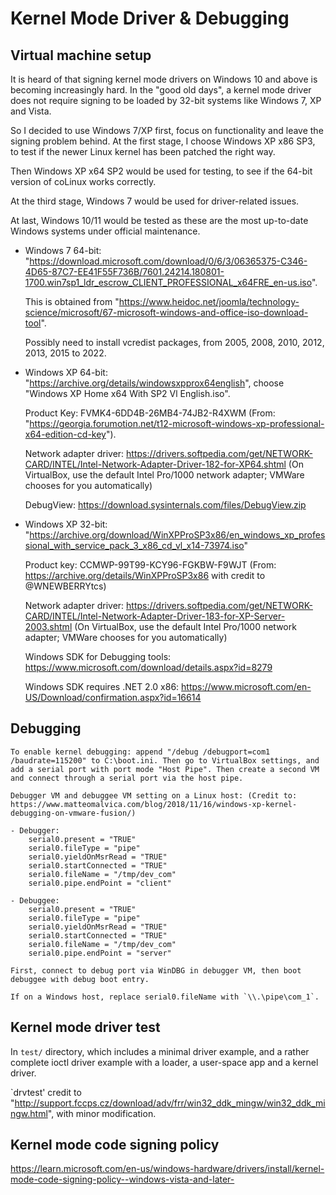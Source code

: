 # Kernel Mode Driver & Debugging

## Virtual machine setup

It is heard of that signing kernel mode drivers on Windows 10 and above is becoming increasingly hard. In the "good old days", a kernel mode driver does not require signing to be loaded by 32-bit systems like Windows 7, XP and Vista.

So I decided to use Windows 7/XP first, focus on functionality and leave the signing problem behind. At the first stage, I choose Windows XP x86 SP3, to test if the newer Linux kernel has been patched the right way.

Then Windows XP x64 SP2 would be used for testing, to see if the 64-bit version of coLinux works correctly.

At the third stage, Windows 7 would be used for driver-related issues.

At last, Windows 10/11 would be tested as these are the most up-to-date Windows systems under official maintenance.

- Windows 7 64-bit:
    "https://download.microsoft.com/download/0/6/3/06365375-C346-4D65-87C7-EE41F55F736B/7601.24214.180801-1700.win7sp1_ldr_escrow_CLIENT_PROFESSIONAL_x64FRE_en-us.iso".

    This is obtained from "https://www.heidoc.net/joomla/technology-science/microsoft/67-microsoft-windows-and-office-iso-download-tool".

    Possibly need to install vcredist packages, from 2005, 2008, 2010, 2012, 2013, 2015 to 2022.

- Windows XP 64-bit:
    "https://archive.org/details/windowsxpprox64english", choose "Windows XP Home x64 With SP2 Vl English.iso".
    
    Product Key: FVMK4-6DD4B-26MB4-74JB2-R4XWM (From: "https://georgia.forumotion.net/t12-microsoft-windows-xp-professional-x64-edition-cd-key").

    Network adapter driver: https://drivers.softpedia.com/get/NETWORK-CARD/INTEL/Intel-Network-Adapter-Driver-182-for-XP64.shtml (On VirtualBox, use the default Intel Pro/1000 network adapter; VMWare chooses for you automatically)

    DebugView: https://download.sysinternals.com/files/DebugView.zip

- Windows XP 32-bit:
    "https://archive.org/download/WinXPProSP3x86/en_windows_xp_professional_with_service_pack_3_x86_cd_vl_x14-73974.iso"

    Product key: CCMWP-99T99-KCY96-FGKBW-F9WJT (From: https://archive.org/details/WinXPProSP3x86 with credit to @WNEWBERRYtcs)

    Network adapter driver: https://drivers.softpedia.com/get/NETWORK-CARD/INTEL/Intel-Network-Adapter-Driver-183-for-XP-Server-2003.shtml (On VirtualBox, use the default Intel Pro/1000 network adapter; VMWare chooses for you automatically)

    Windows SDK for Debugging tools: https://www.microsoft.com/download/details.aspx?id=8279

    Windows SDK requires .NET 2.0 x86: https://www.microsoft.com/en-US/Download/confirmation.aspx?id=16614

## Debugging

    To enable kernel debugging: append "/debug /debugport=com1 /baudrate=115200" to C:\boot.ini. Then go to VirtualBox settings, and add a serial port with port mode "Host Pipe". Then create a second VM and connect through a serial port via the host pipe.

    Debugger VM and debuggee VM setting on a Linux host: (Credit to: https://www.matteomalvica.com/blog/2018/11/16/windows-xp-kernel-debugging-on-vmware-fusion/)

    - Debugger:
        serial0.present = "TRUE"
        serial0.fileType = "pipe"
        serial0.yieldOnMsrRead = "TRUE"
        serial0.startConnected = "TRUE"
        serial0.fileName = "/tmp/dev_com"
        serial0.pipe.endPoint = "client"

    - Debuggee:
        serial0.present = "TRUE"
        serial0.fileType = "pipe"
        serial0.yieldOnMsrRead = "TRUE"
        serial0.startConnected = "TRUE"
        serial0.fileName = "/tmp/dev_com"
        serial0.pipe.endPoint = "server"

    First, connect to debug port via WinDBG in debugger VM, then boot debuggee with debug boot entry.

    If on a Windows host, replace serial0.fileName with `\\.\pipe\com_1`.
 

## Kernel mode driver test

In `test/` directory, which includes a minimal driver example, and a rather complete ioctl driver example with a loader, a user-space app and a kernel driver.

`drvtest' credit to "http://support.fccps.cz/download/adv/frr/win32_ddk_mingw/win32_ddk_mingw.html", with minor modification.


## Kernel mode code signing policy

https://learn.microsoft.com/en-us/windows-hardware/drivers/install/kernel-mode-code-signing-policy--windows-vista-and-later-

